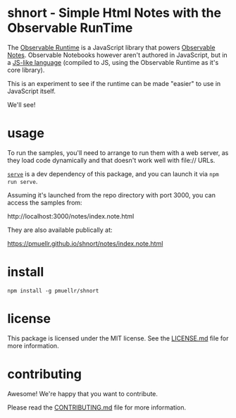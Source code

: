 shnort - Simple Html Notes with the Observable RunTime
================================================================================

The [Observable Runtime][] is a JavaScript library that powers
[Observable Notes][].  Observable Notebooks however aren't authored
in JavaScript, but in a [JS-like language] (compiled to JS, using the Observable
Runtime as it's core library).

This is an experiment to see if the runtime can be made "easier" to use in
JavaScript itself.

We'll see!

[Observable Runtime]: https://github.com/observablehq/runtime
[Observable Notes]: https://observablehq.com/@observablehq/five-minute-introduction
[JS-like language]: https://observablehq.com/@observablehq/observables-not-javascript


usage
================================================================================

To run the samples, you'll need to arrange to run them with a web server,
as they load code dynamically and that doesn't work well with file:// URLs.


[`serve`](https://www.npmjs.com/package/serve) is a dev dependency of this
package, and you can launch it via `npm run serve`.

Assuming it's launched from the repo directory with port 3000, you can 
access the samples from:

http://localhost:3000/notes/index.note.html

They are also available publically at:

https://pmuellr.github.io/shnort/notes/index.note.html


install
================================================================================

    npm install -g pmuellr/shnort


license
================================================================================

This package is licensed under the MIT license.  See the [LICENSE.md][] file
for more information.


contributing
================================================================================

Awesome!  We're happy that you want to contribute.

Please read the [CONTRIBUTING.md][] file for more information.


[LICENSE.md]: LICENSE.md
[CONTRIBUTING.md]: CONTRIBUTING.md
[CHANGELOG.md]: CHANGELOG.md